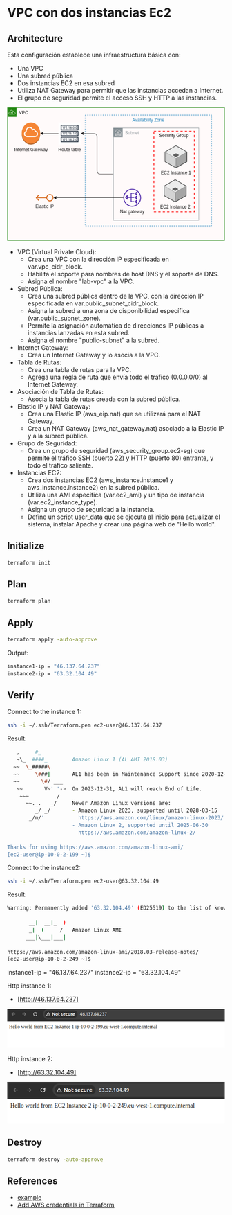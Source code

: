 # VPC con dos instancias Ec2

## Architecture

Esta configuración establece una infraestructura básica con:

- Una VPC
- Una subred pública
- Dos instancias EC2 en esa subred
- Utiliza NAT Gateway para permitir que las instancias accedan a Internet.
- El grupo de seguridad permite el acceso SSH y HTTP a las instancias.

![architecture](./architecture.png)

- VPC (Virtual Private Cloud):
  - Crea una VPC con la dirección IP especificada en var.vpc_cidr_block.
  - Habilita el soporte para nombres de host DNS y el soporte de DNS.
  - Asigna el nombre "lab-vpc" a la VPC.
- Subred Pública:
  - Crea una subred pública dentro de la VPC, con la dirección IP especificada en var.public_subnet_cidr_block.
  - Asigna la subred a una zona de disponibilidad específica (var.public_subnet_zone).
  - Permite la asignación automática de direcciones IP públicas a instancias lanzadas en esta subred.
  - Asigna el nombre "public-subnet" a la subred.
- Internet Gateway:
  - Crea un Internet Gateway y lo asocia a la VPC.
- Tabla de Rutas:
  - Crea una tabla de rutas para la VPC.
  - Agrega una regla de ruta que envía todo el tráfico (0.0.0.0/0) al Internet Gateway.
- Asociación de Tabla de Rutas:
  - Asocia la tabla de rutas creada con la subred pública.
- Elastic IP y NAT Gateway:
  - Crea una Elastic IP (aws_eip.nat) que se utilizará para el NAT Gateway.
  - Crea un NAT Gateway (aws_nat_gateway.nat) asociado a la Elastic IP y a la subred pública.
- Grupo de Seguridad:
  - Crea un grupo de seguridad (aws_security_group.ec2-sg) que permite el tráfico SSH (puerto 22) y HTTP (puerto 80) entrante, y todo el tráfico saliente.
- Instancias EC2:
  - Crea dos instancias EC2 (aws_instance.instance1 y aws_instance.instance2) en la subred pública.
  - Utiliza una AMI específica (var.ec2_ami) y un tipo de instancia (var.ec2_instance_type).
  - Asigna un grupo de seguridad a la instancia.
  - Define un script user_data que se ejecuta al inicio para actualizar el sistema, instalar Apache y crear una página web de "Hello world".

## Initialize

```bash
terraform init
```

## Plan

```bash
terraform plan
```

## Apply

```bash
terraform apply -auto-approve
```

Output:

```bash
instance1-ip = "46.137.64.237"
instance2-ip = "63.32.104.49"
```

## Verify

Connect to the instance 1:

```bash
ssh -i ~/.ssh/Terraform.pem ec2-user@46.137.64.237
```

Result:

```bash
   ,     #_
   ~\_  ####_        Amazon Linux 1 (AL AMI 2018.03)
  ~~  \_#####\
  ~~     \###|       AL1 has been in Maintenance Support since 2020-12-31.
  ~~       \#/ ___
   ~~       V~' '->  On 2023-12-31, AL1 will reach End of Life.
    ~~~         /
      ~~._.   _/     Newer Amazon Linux versions are:
         _/ _/       - Amazon Linux 2023, supported until 2028-03-15
       _/m/'           https://aws.amazon.com/linux/amazon-linux-2023/
                     - Amazon Linux 2, supported until 2025-06-30
                       https://aws.amazon.com/amazon-linux-2/

Thanks for using https://aws.amazon.com/amazon-linux-ami/
[ec2-user@ip-10-0-2-199 ~]$ 
```

Connect to the instance2:

```bash
ssh -i ~/.ssh/Terraform.pem ec2-user@63.32.104.49
```

Result:

```bash
Warning: Permanently added '63.32.104.49' (ED25519) to the list of known hosts.

       __|  __|_  )
       _|  (     /   Amazon Linux AMI
      ___|\___|___|

https://aws.amazon.com/amazon-linux-ami/2018.03-release-notes/
[ec2-user@ip-10-0-2-249 ~]$ 
```

instance1-ip = "46.137.64.237"
instance2-ip = "63.32.104.49"

Http instance 1:

- [http://46.137.64.237]

![instance1-http](./instance1-http.png)

Http instance 2:

- [http://63.32.104.49]

![instance2-http](./instance2-http.png)

## Destroy

```bash
terraform destroy -auto-approve
```

## References

- [example](https://www.adictosaltrabajo.com/2020/06/19/primeros-pasos-con-terraform-crear-instancia-ec2-en-aws/)
- [Add AWS credentials in Terraform](https://medium.com/@knoldus/add-aws-credentials-in-terraform-b43efa7b934d)

